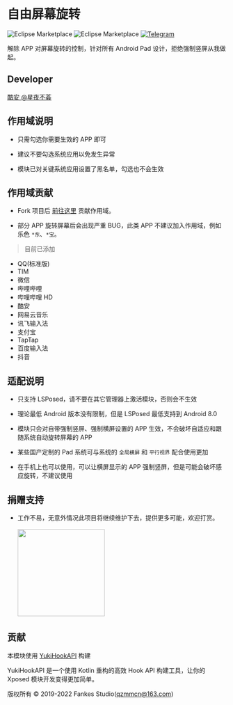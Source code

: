 # 自由屏幕旋转

![Eclipse Marketplace](https://img.shields.io/badge/license-AGPL3.0-blue)
![Eclipse Marketplace](https://img.shields.io/badge/version-v1.1-green)
[![Telegram](https://img.shields.io/badge/Follow-Telegram-blue.svg?logo=telegram)](https://t.me/XiaofangInternet)

解除 APP 对屏幕旋转的控制，针对所有 Android Pad 设计，拒绝强制竖屏从我做起。

## Developer

[酷安 @星夜不荟](http://www.coolapk.com/u/876977)

## 作用域说明

- 只需勾选你需要生效的 APP 即可

- 建议不要勾选系统应用以免发生异常

- 模块已对关键系统应用设置了黑名单，勾选也不会生效

## 作用域贡献

- Fork 项目后 [前往这里](https://github.com/Xposed-Modules-Repo/com.fankes.forcerotate/blob/main/SCOPE) 贡献作用域。

- 部分 APP 旋转屏幕后会出现严重 BUG，此类 APP 不建议加入作用域，例如乐色 `*东`、`*宝`。

> 目前已添加

- QQ(标准版)
- TIM
- 微信
- 哔哩哔哩
- 哔哩哔哩 HD
- 酷安
- 网易云音乐
- 讯飞输入法
- 支付宝
- TapTap
- 百度输入法
- 抖音

## 适配说明

- 只支持 LSPosed，请不要在其它管理器上激活模块，否则会不生效

- 理论最低 Android 版本没有限制，但是 LSPosed 最低支持到 Android 8.0

- 模块只会对自带强制竖屏、强制横屏设置的 APP 生效，不会破坏自适应和跟随系统自动旋转屏幕的 APP

- 某些国产定制的 Pad 系统可与系统的 `全局横屏` 和 `平行视界` 配合使用更加

- 在手机上也可以使用，可以让横屏显示的 APP 强制竖屏，但是可能会破坏感应旋转，不建议使用

## 捐赠支持

- 工作不易，无意外情况此项目将继续维护下去，提供更多可能，欢迎打赏。<br/><br/>
  <img src="https://github.com/fankes/YuKiHookAPI/blob/master/img-src/wechat_code.jpg" width = "200" height = "200"/>

## 贡献

本模块使用 [YukiHookAPI](https://github.com/fankes/YukiHookAPI) 构建

YukiHookAPI 是一个使用 Kotlin 重构的高效 Hook API 构建工具，让你的 Xposed 模块开发变得更加简单。

版权所有 © 2019-2022 Fankes Studio(qzmmcn@163.com)
